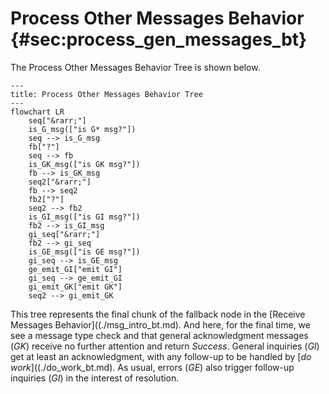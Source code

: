 # Process Other Messages Behavior {#sec:process_gen_messages_bt}

The Process Other Messages Behavior Tree is shown below.

```mermaid
---
title: Process Other Messages Behavior Tree
---
flowchart LR
    seq["&rarr;"]
    is_G_msg(["is G* msg?"])
    seq --> is_G_msg
    fb["?"]
    seq --> fb
    is_GK_msg(["is GK msg?"])
    fb --> is_GK_msg
    seq2["&rarr;"]
    fb --> seq2
    fb2["?"]
    seq2 --> fb2
    is_GI_msg(["is GI msg?"])
    fb2 --> is_GI_msg
    gi_seq["&rarr;"]
    fb2 --> gi_seq
    is_GE_msg(["is GE msg?"])
    gi_seq --> is_GE_msg
    ge_emit_GI["emit GI"]
    gi_seq --> ge_emit_GI
    gi_emit_GK["emit GK"]
    seq2 --> gi_emit_GK
```

This tree represents the final chunk of the fallback node in the [Receive Messages Behavior]((./msg_intro_bt.md). 
And here, for the final time, we see a message type check and that general acknowledgment messages (_GK_)
receive no further attention and return *Success*. 
General inquiries (_GI_) get at least an acknowledgment, with any follow-up to be handled by [*do work*]((./do_work_bt.md).
As usual, errors (_GE_) also trigger follow-up inquiries (_GI_) in the interest of resolution.

